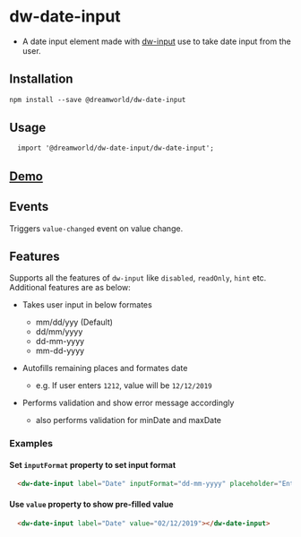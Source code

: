 
# dw-date-input

- A date input element made with [dw-input](https://github.com/DreamworldSolutions/dw-input) use to take date input from the user.

## Installation

``` html
npm install --save @dreamworld/dw-date-input
```

## Usage

``` html
  import '@dreamworld/dw-date-input/dw-date-input';
```

## [Demo](https://dreamworldsolutions.github.io/dw-date-input/demo/index.html)

## Events

Triggers `value-changed` event on value change.

## Features

Supports all the features of `dw-input` like `disabled`, `readOnly`, `hint` etc. Additional features are as below:

- Takes user input in below formates
  - mm/dd/yyy (Default)
  - dd/mm/yyyy
  - dd-mm-yyyy
  - mm-dd-yyyy
    
- Autofills remaining places and formates date
  - e.g. If user enters `1212`, value will be `12/12/2019`
  
- Performs validation and show error message accordingly
  - also performs validation for minDate and maxDate

### Examples

#### Set `inputFormat` property to set input format
``` html
  <dw-date-input label="Date" inputFormat="dd-mm-yyyy" placeholder="Enter date"></dw-date-input>
```

#### Use `value` property to show pre-filled value
``` html
  <dw-date-input label="Date" value="02/12/2019"></dw-date-input>
```